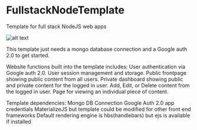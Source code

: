 # FullstackNodeTemplate
Template for full stack NodeJS web apps

![alt text](https://cdn.pixabay.com/photo/2016/09/08/04/12/programmer-1653351_960_720.png)

This template just needs a mongo database connection and a Google
auth 2.0 to get started.

Website functions built into the template includes:
  User authentication via Google auth 2.0.
  User session management and storage.
  Public frontpage showing public content from all users.
  Private dashboard showing public and private content for the logged in user.
  Add, Edit, or Delete content from the logged in user.
  Page for viewing an individual piece of content.

Template dependencies:
  Mongo DB Connection
  Google Auth 2.0 app credentials
  MaterializeJS but template could be modified for other front end frameworks
  Default rendering engine is hbs(handlebars) but ejs is available if installed
